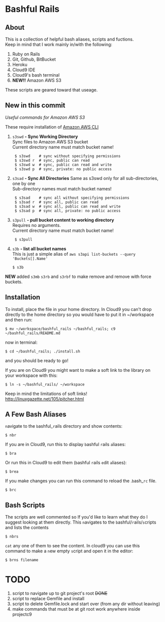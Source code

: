 # Bashful Rails

## About

This is a collection of helpful bash aliases, scripts and fuctions.  
Keep in mind that I work mainly in/with the following:  

1. Ruby on Rails
2. Git, Github, BitBucket
3. Heroku
4. Cloud9 IDE
5. Cloud9's bash terminal
6. **NEW!!** Amazon AWS S3

These scripts are geared toward that useage.  

## New in  this commit

*Useful commands for Amazon AWS S3*

These require installation of [Amazon AWS CLI](https://aws.amazon.com/cli/)  

1. `s3swd` **- Sync Working Directory**  
    Sync files to Amazon AWS S3 bucket  
    Current directory name must match bucket name!  
        
        $ s3swd    # sync without specifying permissions
        $ s3swd r  # sync, public can read
        $ s3swd w  # sync, public can read and write
        $ s3swd p  # sync, private: no public access
    
2. `s3sad` **- Sync All Directories**
    Same as s3swd only for all sub-directories, one by one  
    Sub-directory names must match bucket names!  
        
        $ s3sad    # sync all without specifying permissions
        $ s3sad r  # sync all, public can read
        $ s3sad w  # sync all, public can read and write
        $ s3sad p  # sync all, private: no public access
    
3. `s3pull` **- pull bucket content to working directory**  
    Requires no arguments.  
    Current directory name must match bucket name!  
    
        $ s3pull
        
4. `s3b` **- list all bucket names**  
    This is just a simple alias of `aws s3api list-buckets --query 'Buckets[].Name'`  
    
       $ s3b

**NEW**
added `s3mb` `s3rb` and `s3rbf` to make remove and remove with force buckets.
    
## Installation 

To install, place the file in your home directory. In Cloud9 you can't drop 
directly to the home directory so you would have to put it in ~/workspace and 
then run:

    $ mv ~/workspace/bashful_rails ~/bashful_rails; c9 ~/bashful_rails/README.md
    
now in terminal:

    $ cd ~/bashful_rails; ./install.sh
    
and you should be ready to go!
    
If you are on Cloud9 you might want to make a soft link to the library on your 
workspace with this:

    $ ln -s ~/bashful_rails/ ~/workspace

Keep in mind the limitations of soft links! http://linuxgazette.net/105/pitcher.html

## A Few Bash Aliases

`n`avigate to the `b`ashful_`r`ails directory and show contents:

    $ nbr

If you are in Cloud9, run this to display `b`ashful `r`ails `a`liases:

    $ bra 
    
Or run this in Cloud9 to edit them (`b`ashful `r`ails `e`dit `a`liases):

    $ brea

If you make changes you can run this command to reload the .`b`ash_`rc` file.

    $ brc
    
## Bash Scripts

The scripts are well commented so If you'd like to learn what they do I suggest 
looking at them directly. This `n`avigates to the `b`ashful/`r`ails/`s`cripts 
and lists the contents

    $ nbrs
    
`cat` any one of them to see the content. In cloud9 you can use this command to 
make a `n`ew empty `s`cript and open it in the editor:

    $ brns filename


    
# TODO

1. script to navigate up to git project's root ~~DONE~~
2. script to replace Gemfile and install
3. script to delete Gemfile.lock and start over (from any dir without leaving)
4. make commands that must be at git root work anywhere inside projectc9 